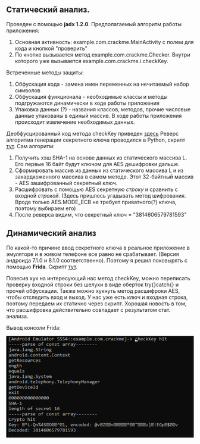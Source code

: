 ## Статический анализ.
Проведен с помощью **jadx 1.2.0**.
Предполагаемый алгоритм работы приложения:
1) Основная активность: example.com.crackme.MainActivity с полем для кода и кнопкой "проверить"
2) По кнопке вызывается метод example.com.crackme.Checker. Внутри которого уже вызывается example.com.crackme.i.checkKey.

Встреченные методы защиты:
1) Обфускация кода - замена имен переменных на нечитаемый набор символов
2) Обфускация функционала - необходимые классы и методы подгружаются динамически в ходе работы приложения
3) Упаковка данных (?) - названия классов, методов, прочие числовые данные упакованы в единый массив. В ходе работы приложения происходит извлечение необходимых данных.

Деобфусцированный код метода checkKey приведен [здесь](https://github.com/TarelkaSemok/reverse/blob/patch-1/intro/solution/checkKey_method.java)
Реверс алгоритма генерации секретного ключа проводился в Python, скрипт [тут](https://github.com/TarelkaSemok/reverse/blob/patch-1/intro/solution/jupyter_sketch.py). Сам алгоритм:
1) Получить хэш SHA-1 на основе данных из статического массива L. Его первые 16 байт будут ключом для AES дешифровки дальше.
2) Сформировать массив из данных из статического массива L и из захардкоженного массива в самом методе. Этот 32-байтный массив - AES зашифрованный секретный ключ.
3) Расшифровать с помощью AES секретную _строку_ и сравнить с входной _строкой_. 
(Здесь пришлось угадывать метод шифрования. Вроде только AES.MODE_ECB не требует приватного(?) ключа, поэтому выбираем его)
4) После реверса видим, что секретный ключ = "3814606579781593"

## Динамический анализ
По какой-то причине ввод секретного ключа в реальное приложение в эмуляторе и в живом телефоне все равно не срабатывает. (Версия андроида 7.1.0 и 8.1.0 соответственно).
Поэтому я решил поковырять с помощью **Frida**. Скрипт [тут](https://github.com/TarelkaSemok/reverse/blob/patch-1/intro/solution/crackme.js).

Повесив хук на интересующий нас метод checkKey, можно переписать проверку входной строки без шелухи в виде оберток try{}catch{} и прочей обфускации.
Также можно хукнуть метод расшифроки AES, чтобы отследить вход и выход. У нас уже есть ключ и входная строка, поэтому передаем их статично через скрипт. 
Хорошая новость в том, что расшифровка действительно совпадает с результатом стат. анализа. 

Вывод консоли Frida:

![Frida console](/intro/solution/frida_con.png)
